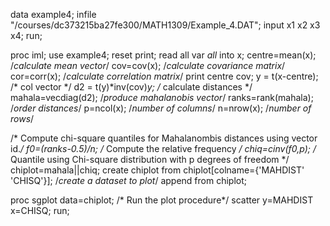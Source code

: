data example4;
infile "/courses/dc373215ba27fe300/MATH1309/Example_4.DAT";
input x1 x2 x3 x4;
run;

proc iml;
use example4;
reset print;
read all var _all_ into x;
centre=mean(x); /*calculate mean vector*/
cov=cov(x); /*calculate covariance matrix*/
cor=corr(x); /*calculate correlation matrix*/
print centre cov;
y = t(x-centre); /* col vector */
d2 = t(y)*inv(cov)*y; /* calculate distances */
mahala=vecdiag(d2); /*produce mahalanobis vector*/
ranks=rank(mahala); /*order distances*/
p=ncol(x); /*number of columns*/
n=nrow(x); /*number of rows*/

/* Compute chi-square quantiles for Mahalanombis distances using vector id.*/
f0=(ranks-0.5)/n; /* Compute the relative frequency */
chiq=cinv(f0,p); /* Quantile using Chi-square distribution with p degrees of freedom */
chiplot=mahala||chiq;
create chiplot from chiplot[colname={'MAHDIST' 'CHISQ'}]; /*create a dataset to plot*/
append from chiplot;



proc sgplot data=chiplot; /* Run the plot procedure*/
scatter y=MAHDIST x=CHISQ;
run;

